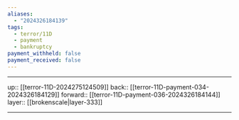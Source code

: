 ```yaml
---
aliases:
  - "2024326184139"
tags:
  - terror/11D
  - payment
  - bankruptcy
payment_withheld: false
payment_received: false
---
```




***

up:: [[terror-11D-2024275124509]]
back:: [[terror-11D-payment-034-2024326184129]]
forward:: [[terror-11D-payment-036-2024326184144]]
layer:: [[brokenscale|layer-333]]

***
